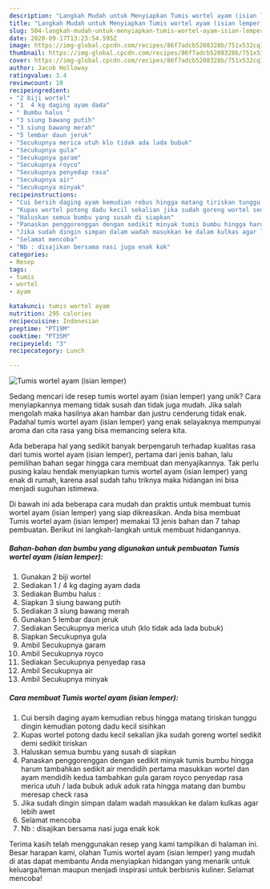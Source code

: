 ```yaml
---
description: "Langkah Mudah untuk Menyiapkan Tumis wortel ayam (isian lemper) yang Bikin Ngiler"
title: "Langkah Mudah untuk Menyiapkan Tumis wortel ayam (isian lemper) yang Bikin Ngiler"
slug: 504-langkah-mudah-untuk-menyiapkan-tumis-wortel-ayam-isian-lemper-yang-bikin-ngiler
date: 2020-09-17T13:23:54.595Z
image: https://img-global.cpcdn.com/recipes/86f7adcb5208328b/751x532cq70/tumis-wortel-ayam-isian-lemper-foto-resep-utama.jpg
thumbnail: https://img-global.cpcdn.com/recipes/86f7adcb5208328b/751x532cq70/tumis-wortel-ayam-isian-lemper-foto-resep-utama.jpg
cover: https://img-global.cpcdn.com/recipes/86f7adcb5208328b/751x532cq70/tumis-wortel-ayam-isian-lemper-foto-resep-utama.jpg
author: Jacob Holloway
ratingvalue: 3.4
reviewcount: 10
recipeingredient:
- "2 biji wortel"
- "1  4 kg daging ayam dada"
- " Bumbu halus "
- "3 siung bawang putih"
- "3 siung bawang merah"
- "5 lembar daun jeruk"
- "Secukupnya merica utuh klo tidak ada lada bubuk"
- "Secukupnya gula"
- "Secukupnya garam"
- "Secukupnya royco"
- "Secukupnya penyedap rasa"
- "Secukupnya air"
- "Secukupnya minyak"
recipeinstructions:
- "Cui bersih daging ayam kemudian rebus hingga matang tiriskan tunggu dingin kemudian potong dadu kecil sisihkan"
- "Kupas wortel potong dadu kecil sekalian jika sudah goreng wortel sedikit demi sedikit tiriskan"
- "Haluskan semua bumbu yang susah di siapkan"
- "Panaskan penggorenggan dengan sedikit minyak tumis bumbu hingga harum tambahkan sedikit air mendidih pertama masukkan wortel dan ayam mendidih kedua tambahkan gula garam royco penyedap rasa merica utuh / lada bubuk aduk aduk rata hingga matang dan bumbu meresap check rasa"
- "Jika sudah dingin simpan dalam wadah masukkan ke dalam kulkas agar lebih awet"
- "Selamat mencoba"
- "Nb : disajikan bersama nasi juga enak kok"
categories:
- Resep
tags:
- tumis
- wortel
- ayam

katakunci: tumis wortel ayam 
nutrition: 295 calories
recipecuisine: Indonesian
preptime: "PT19M"
cooktime: "PT35M"
recipeyield: "3"
recipecategory: Lunch

---
```



![Tumis wortel ayam (isian lemper)](https://img-global.cpcdn.com/recipes/86f7adcb5208328b/751x532cq70/tumis-wortel-ayam-isian-lemper-foto-resep-utama.jpg)

Sedang mencari ide resep tumis wortel ayam (isian lemper) yang unik? Cara menyiapkannya memang tidak susah dan tidak juga mudah. Jika salah mengolah maka hasilnya akan hambar dan justru cenderung tidak enak. Padahal tumis wortel ayam (isian lemper) yang enak selayaknya mempunyai aroma dan cita rasa yang bisa memancing selera kita.



Ada beberapa hal yang sedikit banyak berpengaruh terhadap kualitas rasa dari tumis wortel ayam (isian lemper), pertama dari jenis bahan, lalu pemilihan bahan segar hingga cara membuat dan menyajikannya. Tak perlu pusing kalau hendak menyiapkan tumis wortel ayam (isian lemper) yang enak di rumah, karena asal sudah tahu triknya maka hidangan ini bisa menjadi suguhan istimewa.


Di bawah ini ada beberapa cara mudah dan praktis untuk membuat tumis wortel ayam (isian lemper) yang siap dikreasikan. Anda bisa membuat Tumis wortel ayam (isian lemper) memakai 13 jenis bahan dan 7 tahap pembuatan. Berikut ini langkah-langkah untuk membuat hidangannya.

<!--inarticleads1-->

##### Bahan-bahan dan bumbu yang digunakan untuk pembuatan Tumis wortel ayam (isian lemper):

1. Gunakan 2 biji wortel
1. Sediakan 1 / 4 kg daging ayam dada
1. Sediakan  Bumbu halus :
1. Siapkan 3 siung bawang putih
1. Sediakan 3 siung bawang merah
1. Gunakan 5 lembar daun jeruk
1. Sediakan Secukupnya merica utuh (klo tidak ada lada bubuk)
1. Siapkan Secukupnya gula
1. Ambil Secukupnya garam
1. Ambil Secukupnya royco
1. Sediakan Secukupnya penyedap rasa
1. Ambil Secukupnya air
1. Ambil Secukupnya minyak




<!--inarticleads2-->

##### Cara membuat Tumis wortel ayam (isian lemper):

1. Cui bersih daging ayam kemudian rebus hingga matang tiriskan tunggu dingin kemudian potong dadu kecil sisihkan
1. Kupas wortel potong dadu kecil sekalian jika sudah goreng wortel sedikit demi sedikit tiriskan
1. Haluskan semua bumbu yang susah di siapkan
1. Panaskan penggorenggan dengan sedikit minyak tumis bumbu hingga harum tambahkan sedikit air mendidih pertama masukkan wortel dan ayam mendidih kedua tambahkan gula garam royco penyedap rasa merica utuh / lada bubuk aduk aduk rata hingga matang dan bumbu meresap check rasa
1. Jika sudah dingin simpan dalam wadah masukkan ke dalam kulkas agar lebih awet
1. Selamat mencoba
1. Nb : disajikan bersama nasi juga enak kok




Terima kasih telah menggunakan resep yang kami tampilkan di halaman ini. Besar harapan kami, olahan Tumis wortel ayam (isian lemper) yang mudah di atas dapat membantu Anda menyiapkan hidangan yang menarik untuk keluarga/teman maupun menjadi inspirasi untuk berbisnis kuliner. Selamat mencoba!
